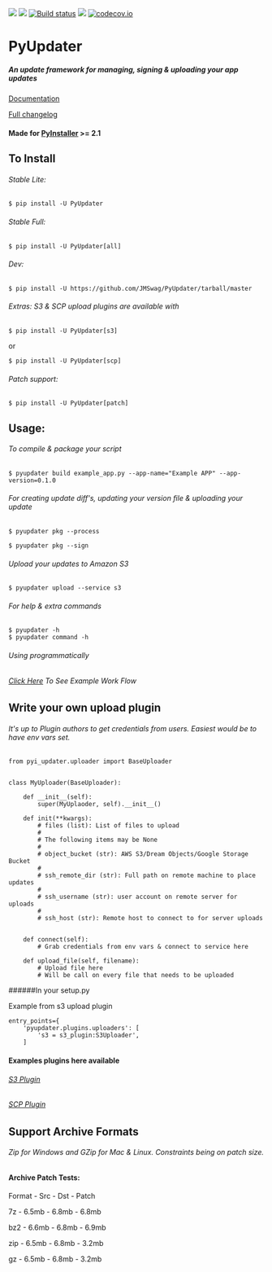 [![](https://badge.fury.io/py/PyUpdater.svg)](http://badge.fury.io/py/PyUpdater)
[![](https://img.shields.io/circleci/project/JMSwag/PyUpdater.svg)](https://circleci.com/gh/JMSwag/PyUpdater)
[![Build status](https://ci.appveyor.com/api/projects/status/xb85x8ay34rwldui/branch/master?svg=true)](https://ci.appveyor.com/project/JMSwag/pyupdater/branch/master)
[![](https://requires.io/github/JMSwag/PyUpdater/requirements.svg?branch=master)](https://requires.io/github/JMSwag/PyUpdater/requirements/?branch=master)
[![codecov.io](http://codecov.io/github/JMSwag/PyUpdater/coverage.svg?branch=master)](http://codecov.io/github/JMSwag/PyUpdater?branch=master)

# PyUpdater
##### An update framework for managing, signing & uploading your app updates
[Documentation](http://docs.pyupdater.com)


[Full changelog](https://github.com/JMSwag/PyUpdater/blob/master/changelog.txt)

#### Made for [PyInstaller](http://www.pyinstaller.org) >= 2.1


## To Install

###### Stable Lite:

    $ pip install -U PyUpdater

###### Stable Full:

    $ pip install -U PyUpdater[all]

###### Dev:

    $ pip install -U https://github.com/JMSwag/PyUpdater/tarball/master

###### Extras: S3 & SCP upload plugins are available with

    $ pip install -U PyUpdater[s3]

or

    $ pip install -U PyUpdater[scp]

###### Patch support:

    $ pip install -U PyUpdater[patch]


## Usage:

###### To compile & package your script

    $ pyupdater build example_app.py --app-name="Example APP" --app-version=0.1.0


###### For creating update diff's, updating your version file & uploading your update

    $ pyupdater pkg --process

    $ pyupdater pkg --sign

###### Upload your updates to Amazon S3

    $ pyupdater upload --service s3


###### For help & extra commands

    $ pyupdater -h
    $ pyupdater command -h


###### Using programmatically
###### [Click Here](https://github.com/JMSwag/PyUpdater/tree/master/demos "Example Usage") To See Example Work Flow


## Write your own upload plugin
###### It's up to Plugin authors to get credentials from users. Easiest would be to have env vars set.

    from pyi_updater.uploader import BaseUploader


    class MyUploader(BaseUploader):

        def __init__(self):
            super(MyUplaoder, self).__init__()

        def init(**kwargs):
            # files (list): List of files to upload
            #
            # The following items may be None
            #
            # object_bucket (str): AWS S3/Dream Objects/Google Storage Bucket
            #
            # ssh_remote_dir (str): Full path on remote machine to place updates
            #
            # ssh_username (str): user account on remote server for uploads
            #
            # ssh_host (str): Remote host to connect to for server uploads


        def connect(self):
            # Grab credentials from env vars & connect to service here

        def upload_file(self, filename):
            # Upload file here
            # Will be call on every file that needs to be uploaded


######In your setup.py

Example from s3 upload plugin

    entry_points={
        'pyupdater.plugins.uploaders': [
            's3 = s3_plugin:S3Uploader',
        ]


#### Examples plugins here available
###### [S3 Plugin](https://github.com/JMSwag/PyUpdater-S3-Plugin "S3 Plugin")
###### [SCP Plugin](https://github.com/JMSwag/PyUpdater-SCP-Plugin "SCP Plugin")

## Support Archive Formats
###### Zip for Windows and GZip for Mac & Linux.  Constraints being on patch size.

#### Archive Patch Tests:
Format  -  Src  -  Dst  -  Patch

7z - 6.5mb - 6.8mb -  6.8mb

bz2 - 6.6mb - 6.8mb - 6.9mb

zip - 6.5mb - 6.8mb - 3.2mb

gz - 6.5mb - 6.8mb - 3.2mb
